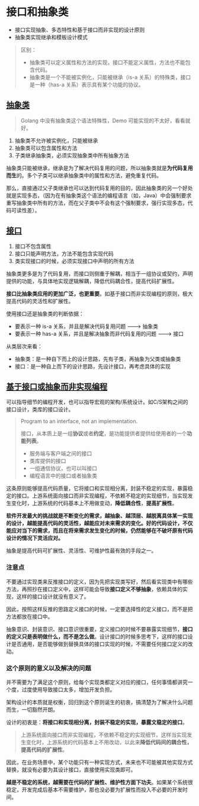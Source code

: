 # 接口和抽象类

- 接口实现抽象、多态特性和基于接口而非实现的设计原则
- 抽象类实现继承和模板设计模式

> 区别：
>
> - 抽象类可以定义属性和方法的实现，接口不能定义属性，方法也不能包含代码。
> - 抽象类是一个不能被实例化，只能被继承（is-a 关系）的特殊类，接口是一种（has-a 关系）表示具有某个功能的协议。

## [抽象类](abstract.go)

> Golang 中没有抽象类这个语法特殊性，Demo 可能实现的不太好，看看就好。

1. 抽象类不允许被实例化，只能被继承
2. 抽象类可以包含属性和方法
3. 子类继承抽象类，必须实现抽象类中所有抽象方法

抽象类只能被继承，继承是为了解决代码复用的问题，所以抽象类就是**为代码复用而生**的。多个子类可以继承抽象类中的属性和方法，避免重复代码。

那么，直接通过父子类继承也可以达到代码复用的目的，因此抽象类的另一个好处就是实现多态，（因为在有抽象类这个语法的编程语言（如，Java）中会强制要求重写抽象类中所有的方法，而在父子类中不会有这个强制要求，强行实现多态，代码可读性差）。

## [接口](interface.go)

1. 接口不包含属性
2. 接口只能声明方法，方法不能包含实现代码
3. 类实现接口的时候，必须实现接口中声明的所有方法

抽象类更多是为了代码复用，而接口则侧重于解耦，相当于一组协议或契约，声明提供的功能，与具体地实现逻辑解耦，降低代码耦合性，提高代码扩展性。

**接口比抽象类应用的更加广泛，也更重要**。如基于接口而非实现编程的原则，极大提高代码的灵活性和扩展性。

使用接口还是抽象类的判断依据：

- 要表示一种 is-a 关系，并且是解决代码复用问题 ---> 抽象类
- 要表示一种 has-a 关系，并且是解决抽象而非代码复用的问题 ---> 接口

从类层次来看：

- 抽象类：是一种自下而上的设计思路，先有子类，再抽象为父类或抽象类
- 接口：是一种自上而下的设计思路，先设计接口，再考虑具体的实现

## [基于接口或抽象而非实现编程](interface_based.go)

可以指导细节的编程开发，也可以指导宏观的架构/系统设计。如C/S架构之间的接口设计，类库的接口设计。

> Program to an interface, not an implementation.
>
> 接口，从本质上是一组**协议**或者**约定**，是功能提供者提供给使用者的一个**功能列表**。
>
> - 服务端与客户端之间的接口
> - 类库提供的接口
> - 一组通信协议，也可以叫接口
> - 编程语言中的接口或者抽象类

这条原则能够提高代码质量，它将接口和实现相分离，封装不稳定的实现，暴露稳定的接口。上游系统面向接口而非实现编程，不依赖不稳定的实现细节，当实现发生变化时，上游系统的代码基本上不用做变动，**降低耦合性**，**提高扩展性**。

**软件开发最大的挑战就是不断变化的需求，越抽象、越顶层、越脱离具体某一实现的设计，越能提高代码的灵活性，越能应对未来需求的变化。好的代码设计，不仅能应对当下的需求，而且在将来需求发生变化的时候，仍然能够在不破坏原有代码设计的情况下灵活应对。**

抽象是提高代码可扩展性、灵活性、可维护性最有效的手段之一。

### 注意点

不要通过实现类来反推接口的定义，因为先把实现类写好，然后看实现类中有哪些方法，再照抄在接口定义中，这样可能会导致**接口定义不够抽象**，依赖具体的实现，这样的接口设计就没有意义了。

因此，按照这样反推的思路定义接口的时候，一定要选择性的定义接口，而不是把方法都放在接口中。

抽象意识、封装意识、接口意识很重要，定义接口的时候不要暴露实现细节，**接口的定义只是表明做什么，而不是怎么做**。设计接口的时候多思考下，这样的接口设计是否通用，是否能够做到替换具体的接口实现的时候，不需要任何接口定义的改动。

### 这个原则的意义以及解决的问题

并不需要为了满足这个原则，给每个实现类都定义对应的接口，任何事情都讲究一个度，过度使用导致接口太多，增加开发负担。

架构设计的本质就是权衡，回归到这个原则诞生的初衷，搞清楚为了解决什么问题而生，一切豁然开朗。

设计的初衷是：**将接口和实现相分离，封装不稳定的实现，暴露文稳定的接口**。

> 上游系统面向接口而非实现编程，不依赖不稳定的实现细节，这样当实现发生变化时，上游系统的代码基本上不用改动，以此来**降低代码间的耦合性，提高代码的扩展性**。

因此，在业务场景中，某个功能只有一种实现方式，未来也不可能被其他实现方式替换，就没有必要为其设计接口，直接使用实现类即可。

**越是不稳定的系统，越需要在代码的扩展性、维护性方面下功夫**。如果某个系统很稳定，开发完成后基本不需要维护，那也没必要为扩展性而投入不必要的开发时间。
